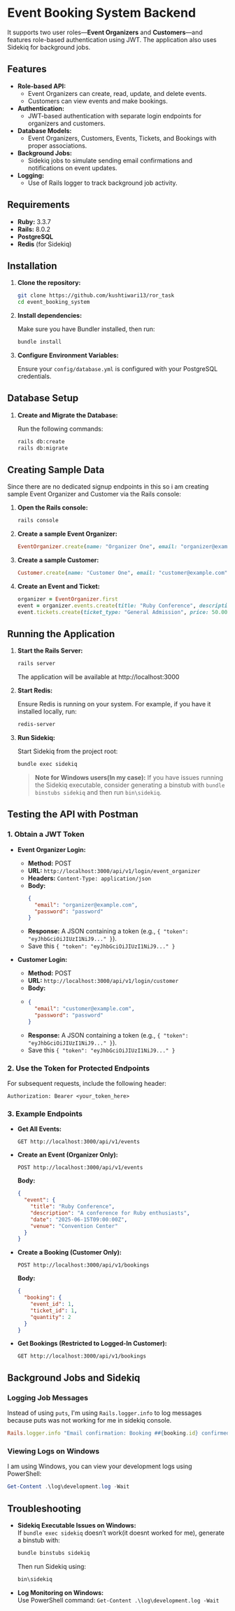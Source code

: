 # Event Booking System Backend

It supports two user roles—**Event Organizers** and **Customers**—and features role-based authentication using JWT. The application also uses Sidekiq for background jobs.

## Features

- **Role-based API:**  
  - Event Organizers can create, read, update, and delete events.
  - Customers can view events and make bookings.
- **Authentication:**  
  - JWT-based authentication with separate login endpoints for organizers and customers.
- **Database Models:**  
  - Event Organizers, Customers, Events, Tickets, and Bookings with proper associations.
- **Background Jobs:**  
  - Sidekiq jobs to simulate sending email confirmations and notifications on event updates.
- **Logging:**  
  - Use of Rails logger to track background job activity.

## Requirements

- **Ruby:** 3.3.7
- **Rails:** 8.0.2
- **PostgreSQL**
- **Redis** (for Sidekiq)

## Installation

1. **Clone the repository:**

   ```bash
   git clone https://github.com/kushtiwari13/ror_task
   cd event_booking_system
   ```

2. **Install dependencies:**

   Make sure you have Bundler installed, then run:

   ```bash
   bundle install
   ```

3. **Configure Environment Variables:**

    Ensure your `config/database.yml` is configured with your PostgreSQL credentials.

## Database Setup

1. **Create and Migrate the Database:**

   Run the following commands:

   ```bash
   rails db:create
   rails db:migrate
   ```

## Creating Sample Data

Since there are no dedicated signup endpoints in this so i am creating sample Event Organizer and Customer via the Rails console:

1. **Open the Rails console:**

   ```bash
   rails console
   ```

2. **Create a sample Event Organizer:**

   ```ruby
   EventOrganizer.create(name: "Organizer One", email: "organizer@example.com", password: "password")
   ```

3. **Create a sample Customer:**

   ```ruby
   Customer.create(name: "Customer One", email: "customer@example.com", password: "password")
   ```

4. **Create an Event and Ticket:**

   ```ruby
   organizer = EventOrganizer.first
   event = organizer.events.create(title: "Ruby Conference", description: "A conference for Ruby enthusiasts", date: "2025-06-15T09:00:00Z", venue: "Convention Center")
   event.tickets.create(ticket_type: "General Admission", price: 50.00, availability: 100)
   ```

## Running the Application

1. **Start the Rails Server:**

   ```bash
   rails server
   ```

   The application will be available at http://localhost:3000

2. **Start Redis:**

   Ensure Redis is running on your system. For example, if you have it installed locally, run:

   ```bash
   redis-server
   ```

3. **Run Sidekiq:**

   Start Sidekiq from the project root:

   ```bash
   bundle exec sidekiq
   ```

   > **Note for Windows users(In my case):** If you have issues running the Sidekiq executable, consider generating a binstub with `bundle binstubs sidekiq` and then run `bin\sidekiq`.






## Testing the API with Postman

### 1. Obtain a JWT Token

- **Event Organizer Login:**
  - **Method:** POST
  - **URL:** `http://localhost:3000/api/v1/login/event_organizer`
  - **Headers:** `Content-Type: application/json`
  - **Body:**
    ```json
    {
      "email": "organizer@example.com",
      "password": "password"
    }
    ```
  - **Response:** A JSON containing a token (e.g., `{ "token": "eyJhbGciOiJIUzI1NiJ9..." }`).
  - Save this `{ "token": "eyJhbGciOiJIUzI1NiJ9..." }`

- **Customer Login:**
  - **Method:** POST
  - **URL:** `http://localhost:3000/api/v1/login/customer`
  - **Body:**
  - ```json
    {
      "email": "customer@example.com",
      "password": "password"
    }
    ```
  - **Response:** A JSON containing a token (e.g., `{ "token": "eyJhbGciOiJIUzI1NiJ9..." }`).
  - Save this `{ "token": "eyJhbGciOiJIUzI1NiJ9..." }`

### 2. Use the Token for Protected Endpoints

For subsequent requests, include the following header:

```
Authorization: Bearer <your_token_here>
```

### 3. Example Endpoints

- **Get All Events:**

  ```http
  GET http://localhost:3000/api/v1/events
  ```

- **Create an Event (Organizer Only):**

  ```http
  POST http://localhost:3000/api/v1/events
  ```

  **Body:**
  ```json
  {
    "event": {
      "title": "Ruby Conference",
      "description": "A conference for Ruby enthusiasts",
      "date": "2025-06-15T09:00:00Z",
      "venue": "Convention Center"
    }
  }
  ```

- **Create a Booking (Customer Only):**

  ```http
  POST http://localhost:3000/api/v1/bookings
  ```

  **Body:**
  ```json
  {
    "booking": {
      "event_id": 1,
      "ticket_id": 1,
      "quantity": 2
    }
  }
  ```

- **Get Bookings (Restricted to Logged-In Customer):**

  ```http
  GET http://localhost:3000/api/v1/bookings
  ```

## Background Jobs and Sidekiq

### Logging Job Messages

Instead of using `puts`, I'm using `Rails.logger.info` to log messages because puts was not working for me in sidekiq console.

```ruby
Rails.logger.info "Email confirmation: Booking ##{booking.id} confirmed for customer #{booking.customer.email}"
```

### Viewing Logs on Windows

I am using Windows, you can view your development logs using PowerShell:

```powershell
Get-Content .\log\development.log -Wait
```


## Troubleshooting

- **Sidekiq Executable Issues on Windows:**  
  If `bundle exec sidekiq` doesn’t work(it doesnt worked for me), generate a binstub with:
  
  ```bash
  bundle binstubs sidekiq
  ```
  
  Then run Sidekiq using:
  
  ```bash
  bin\sidekiq
  ```

- **Log Monitoring on Windows:**  
  Use PowerShell command: `Get-Content .\log\development.log -Wait`
